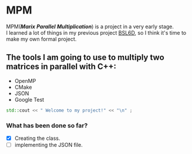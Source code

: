 # MPM

MPM(**_Marix_** **_Parallel_** **_Multiplication_**) is a project in a very early stage.  
I learned a lot of things in my previous project [BSL6D](https://gitlab.mpcdf.mpg.de/bsl6d/bsl6d), so I think it's time to make my own formal project.  

## The tools I am going to use to multiply two matrices in parallel with C++: 

- OpenMP
- CMake
- JSON
- Google Test

```cpp
std::cout << " Welcome to my project!" << "\n" ; 
```

### What has been done so far? 
- [x]  Creating the class. 
- [ ]  implementing the JSON file.  
